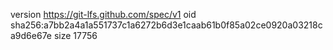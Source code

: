 version https://git-lfs.github.com/spec/v1
oid sha256:a7bb2a4a1a551737c1a6272b6d3e1caab61b0f85a02ce0920a03218ca9d6e67e
size 17756
